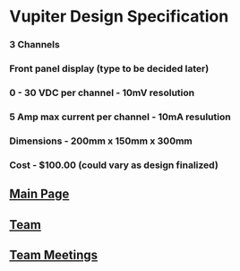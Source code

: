 # Vupiter Design Specification

### 3 Channels
### Front panel display (type to be decided later)
### 0 - 30 VDC per channel - 10mV resolution
### 5 Amp max current per channel - 10mA resulution
### Dimensions - 200mm x 150mm x 300mm
### Cost - $100.00 (could vary as design finalized)



## [Main Page](https://ams0187.github.io/Vupiter/)

## [Team](https://ams0187.github.io/Vupiter/members)

## [Team Meetings](https://ams0187.github.io/Vupiter/minutes)
